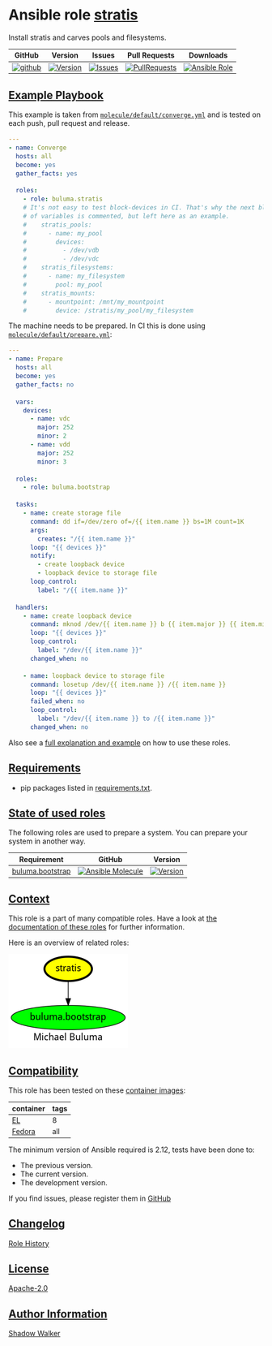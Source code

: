 # Ansible role [stratis](https://galaxy.ansible.com/ui/standalone/roles/buluma/stratis/documentation)

Install stratis and carves pools and filesystems.

|GitHub|Version|Issues|Pull Requests|Downloads|
|------|-------|------|-------------|---------|
|[![github](https://github.com/buluma/ansible-role-stratis/actions/workflows/molecule.yml/badge.svg)](https://github.com/buluma/ansible-role-stratis/actions/workflows/molecule.yml)|[![Version](https://img.shields.io/github/release/buluma/ansible-role-stratis.svg)](https://github.com/buluma/ansible-role-stratis/releases/)|[![Issues](https://img.shields.io/github/issues/buluma/ansible-role-stratis.svg)](https://github.com/buluma/ansible-role-stratis/issues/)|[![PullRequests](https://img.shields.io/github/issues-pr-closed-raw/buluma/ansible-role-stratis.svg)](https://github.com/buluma/ansible-role-stratis/pulls/)|[![Ansible Role](https://img.shields.io/ansible/role/d/buluma/stratis)](https://galaxy.ansible.com/ui/standalone/roles/buluma/stratis/documentation)|

## [Example Playbook](#example-playbook)

This example is taken from [`molecule/default/converge.yml`](https://github.com/buluma/ansible-role-stratis/blob/master/molecule/default/converge.yml) and is tested on each push, pull request and release.

```yaml
---
- name: Converge
  hosts: all
  become: yes
  gather_facts: yes

  roles:
    - role: buluma.stratis
    # It's not easy to test block-devices in CI. That's why the next block
    # of variables is commented, but left here as an example.
    #    stratis_pools:
    #      - name: my_pool
    #        devices:
    #          - /dev/vdb
    #          - /dev/vdc
    #    stratis_filesystems:
    #      - name: my_filesystem
    #        pool: my_pool
    #    stratis_mounts:
    #      - mountpoint: /mnt/my_mountpoint
    #        device: /stratis/my_pool/my_filesystem
```

The machine needs to be prepared. In CI this is done using [`molecule/default/prepare.yml`](https://github.com/buluma/ansible-role-stratis/blob/master/molecule/default/prepare.yml):

```yaml
---
- name: Prepare
  hosts: all
  become: yes
  gather_facts: no

  vars:
    devices:
      - name: vdc
        major: 252
        minor: 2
      - name: vdd
        major: 252
        minor: 3

  roles:
    - role: buluma.bootstrap

  tasks:
    - name: create storage file
      command: dd if=/dev/zero of=/{{ item.name }} bs=1M count=1K
      args:
        creates: "/{{ item.name }}"
      loop: "{{ devices }}"
      notify:
        - create loopback device
        - loopback device to storage file
      loop_control:
        label: "/{{ item.name }}"

  handlers:
    - name: create loopback device
      command: mknod /dev/{{ item.name }} b {{ item.major }} {{ item.minor }}
      loop: "{{ devices }}"
      loop_control:
        label: "/dev/{{ item.name }}"
      changed_when: no

    - name: loopback device to storage file
      command: losetup /dev/{{ item.name }} /{{ item.name }}
      loop: "{{ devices }}"
      failed_when: no
      loop_control:
        label: "/dev/{{ item.name }} to /{{ item.name }}"
      changed_when: no
```

Also see a [full explanation and example](https://buluma.github.io/how-to-use-these-roles.html) on how to use these roles.


## [Requirements](#requirements)

- pip packages listed in [requirements.txt](https://github.com/buluma/ansible-role-stratis/blob/master/requirements.txt).

## [State of used roles](#state-of-used-roles)

The following roles are used to prepare a system. You can prepare your system in another way.

| Requirement | GitHub | Version |
|-------------|--------|--------|
|[buluma.bootstrap](https://galaxy.ansible.com/buluma/bootstrap)|[![Ansible Molecule](https://github.com/buluma/ansible-role-bootstrap/actions/workflows/molecule.yml/badge.svg)](https://github.com/buluma/ansible-role-bootstrap/actions/workflows/molecule.yml)|[![Version](https://img.shields.io/github/release/buluma/ansible-role-bootstrap.svg)](https://github.com/shadowwalker/ansible-role-bootstrap)|

## [Context](#context)

This role is a part of many compatible roles. Have a look at [the documentation of these roles](https://buluma.github.io/) for further information.

Here is an overview of related roles:

![dependencies](https://raw.githubusercontent.com/buluma/ansible-role-stratis/png/requirements.png "Dependencies")

## [Compatibility](#compatibility)

This role has been tested on these [container images](https://hub.docker.com/u/buluma):

|container|tags|
|---------|----|
|[EL](https://hub.docker.com/r/buluma/enterpriselinux)|8|
|[Fedora](https://hub.docker.com/r/buluma/fedora)|all|

The minimum version of Ansible required is 2.12, tests have been done to:

- The previous version.
- The current version.
- The development version.

If you find issues, please register them in [GitHub](https://github.com/buluma/ansible-role-stratis/issues)

## [Changelog](#changelog)

[Role History](https://github.com/buluma/ansible-role-stratis/blob/master/CHANGELOG.md)

## [License](#license)

[Apache-2.0](https://github.com/buluma/ansible-role-stratis/blob/master/LICENSE)

## [Author Information](#author-information)

[Shadow Walker](https://buluma.github.io/)

